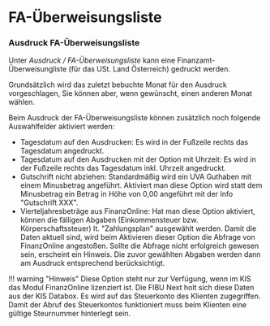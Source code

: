 # FA-Überweisungsliste

### Ausdruck FA-Überweisungsliste

Unter *Ausdruck / FA-Überweisungsliste* kann eine Finanzamt-Überweisungliste (für das USt. Land Österreich) gedruckt werden.

Grundsätzlich wird das zuletzt bebuchte Monat für den Ausdruck vorgeschlagen, Sie können aber, wenn gewünscht, einen anderen Monat wählen.

Beim Ausdruck der FA-Überweisungsliste können zusätzlich noch folgende Auswahlfelder aktiviert werden:

* Tagesdatum auf den Ausdrucken: Es wird in der Fußzeile rechts das Tagesdatum angedruckt.
* Tagesdatum auf den Ausdrucken mit der Option mit Uhrzeit: Es wird in der Fußzeile rechts das Tagesdatum inkl. Uhrzeit angedruckt.
* Gutschrift nicht abziehen: Standardmäßig wird ein UVA Guthaben mit einem Minusbetrag angeführt. Aktiviert man diese Option wird statt dem Minusbetrag ein Betrag in Höhe von 0,00 angeführt mit der Info "Gutschrift XXX".
* Vierteljahresbeträge aus FinanzOnline: Hat man diese Option aktiviert, können die fälligen Abgaben (Einkommensteuer bzw. Körperschaftssteuer) lt. "Zahlungsplan" ausgewählt werden. Damit die Daten aktuell sind, wird beim Aktivieren dieser Option die Abfrage von FinanzOnline angestoßen. Sollte die Abfrage nicht erfolgreich gewesen sein, erscheint ein Hinweis. Die zuvor gewählten Abgaben werden dann am Ausdruck entsprechend berücksichtigt.
  
!!! warning "Hinweis"
    Diese Option steht nur zur Verfügung, wenn im KIS das Modul FinanzOnline lizenziert ist. Die FIBU Next holt sich diese Daten aus der KIS Databox. Es wird auf das Steuerkonto des Klienten zugegriffen. Damit der Abruf des Steuerkontos funktioniert muss beim Klienten eine gültige Steurnummer hinterlegt sein.
  

